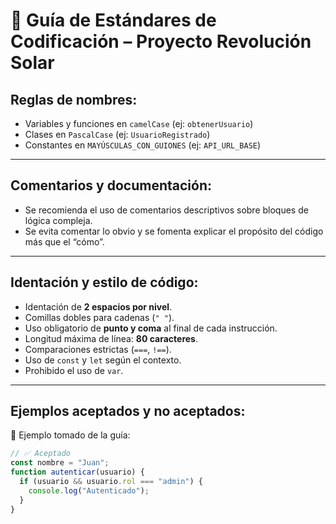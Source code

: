 # 📘 Guía de Estándares de Codificación – Proyecto Revolución Solar

## Reglas de nombres:

- Variables y funciones en `camelCase` (ej: `obtenerUsuario`)
- Clases en `PascalCase` (ej: `UsuarioRegistrado`)
- Constantes en `MAYÚSCULAS_CON_GUIONES` (ej: `API_URL_BASE`)

---

## Comentarios y documentación:

- Se recomienda el uso de comentarios descriptivos sobre bloques de lógica compleja.
- Se evita comentar lo obvio y se fomenta explicar el propósito del código más que el “cómo”.

---

## Identación y estilo de código:

- Identación de **2 espacios por nivel**.
- Comillas dobles para cadenas (`" "`).
- Uso obligatorio de **punto y coma** al final de cada instrucción.
- Longitud máxima de línea: **80 caracteres**.
- Comparaciones estrictas (`===`, `!==`).
- Uso de `const` y `let` según el contexto.
- Prohibido el uso de `var`.

---

## Ejemplos aceptados y no aceptados:

🧾 Ejemplo tomado de la guía:

```js
// ✅ Aceptado
const nombre = "Juan";
function autenticar(usuario) {
  if (usuario && usuario.rol === "admin") {
    console.log("Autenticado");
  }
}
